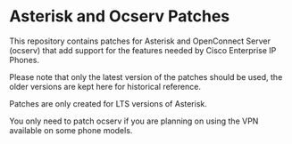 # Asterisk and Ocserv Patches

This repository contains patches for Asterisk and OpenConnect Server
(ocserv) that add support for the features needed by Cisco Enterprise
IP Phones.

Please note that only the latest version of the patches should be used,
the older versions are kept here for historical reference.

Patches are only created for LTS versions of Asterisk.

You only need to patch ocserv if you are planning on using the VPN
available on some phone models.
